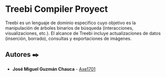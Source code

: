 # Treebi Compiler Proyect

Treebi es un lenguaje de dominio especifico cuyo objetivo es la manipulación de árboles binarios de búsqueda (interacciones, visualizaciones, etc.).  El alcance de Treebi incluye actualizaciones de datos (inserción, borrado), consultas y exportaciones de imágenes.

## Autores ✒️

* **José Miguel Guzmán Chauca** - [Axe1701](https://github.com/Axe1701)
